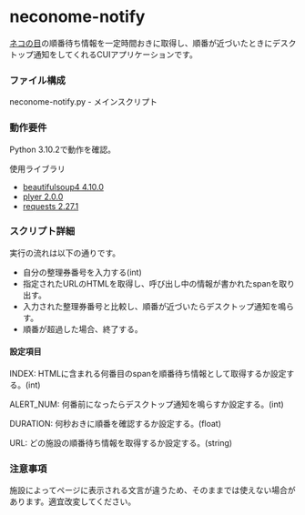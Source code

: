 # neconome-notify

[ネコの目](https://www.neconome.com/)の順番待ち情報を一定時間おきに取得し、順番が近づいたときにデスクトップ通知をしてくれるCUIアプリケーションです。

### ファイル構成
neconome-notify.py - メインスクリプト

### 動作要件
Python 3.10.2で動作を確認。

使用ライブラリ

- [beautifulsoup4 4.10.0](https://pypi.org/project/beautifulsoup4/)
- [plyer 2.0.0](https://pypi.org/project/plyer/)
- [requests 2.27.1](https://pypi.org/project/requests/)

### スクリプト詳細
実行の流れは以下の通りです。

- 自分の整理券番号を入力する(int)
- 指定されたURLのHTMLを取得し、呼び出し中の情報が書かれたspanを取り出す。
- 入力された整理券番号と比較し、順番が近づいたらデスクトップ通知を鳴らす。
- 順番が超過した場合、終了する。

#### 設定項目
INDEX: HTMLに含まれる何番目のspanを順番待ち情報として取得するか設定する。(int)

ALERT_NUM: 何番前になったらデスクトップ通知を鳴らすか設定する。(int)

DURATION: 何秒おきに順番を確認するか設定する。(float)

URL: どの施設の順番待ち情報を取得するか設定する。(string)

### 注意事項
施設によってページに表示される文言が違うため、そのままでは使えない場合があります。適宜改変してください。
